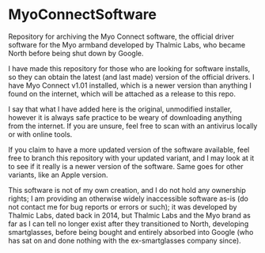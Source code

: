 # MyoConnectSoftware
Repository for archiving the Myo Connect software, the official driver software for the Myo armband developed by Thalmic Labs, who became North before being shut down by Google.

I have made this repository for those who are looking for software installs, so they can obtain the latest (and last made) version of the official drivers. I have Myo Connect v1.01 installed, which is a newer version than anything I found on the internet, which will be attached as a release to this repo.

I say that what I have added here is the original, unmodified installer, however it is always safe practice to be weary of downloading anything from the internet. If you are unsure, feel free to scan with an antivirus locally or with online tools.

If you claim to have a more updated version of the software available, feel free to branch this repository with your updated variant, and I may look at it to see if it really is a newer version of the software. Same goes for other variants, like an Apple version.

This software is not of my own creation, and I do not hold any ownership rights; I am providing an otherwise widely inaccessible software as-is (do not contact me for bug reports or errors or such); it was developed by Thalmic Labs, dated back in 2014, but Thalmic Labs and the Myo brand as far as I can tell no longer exist after they transitioned to North, developing smartglasses, before being bought and entirely absorbed into Google (who has sat on and done nothing with the ex-smartglasses company since).
